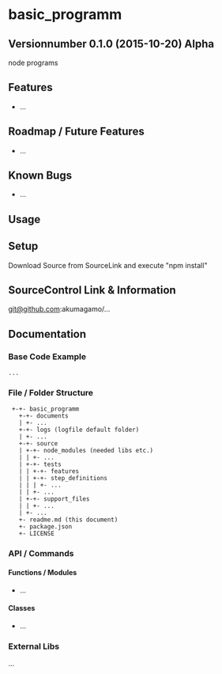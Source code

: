 # basic_programm
## Versionnumber 0.1.0 (2015-10-20) Alpha
node programs

## Features
* ...

## Roadmap / Future Features
* ...

## Known Bugs
* ...

## Usage

## Setup
Download Source from SourceLink and execute "npm install"

## SourceControl Link & Information
git@github.com:akumagamo/...

## Documentation

### Base Code Example
	...

### File / Folder Structure

     +-+- basic_programm
       +-+- documents
       | +- ...
       +-+- logs (logfile default folder)
       | +- ...
       +-+- source
       | +-+- node_modules (needed libs etc.)
       | | +- ...
       | +-+- tests
       | | +-+- features
       | | +-+- step_definitions
       | | | +- ...
       | | +- ...
       | +-+- support_files
       | | +- ...
       | +- ...
       +- readme.md (this document)
       +- package.json
       +- LICENSE

### API / Commands

#### Functions / Modules
* ...

#### Classes
* ...

### External Libs
...
